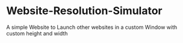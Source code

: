 # Website-Resolution-Simulator
A simple Website to Launch other websites in a custom Window with custom height and width
